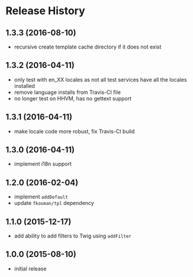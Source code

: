 # Release History

## 1.3.3 (2016-08-10)
- recursive create template cache directory if it does not exist

## 1.3.2 (2016-04-11)
- only test with en_XX locales as not all test services
  have all the locales installed
- remove language installs from Travis-CI file
- no longer test on HHVM, has no gettext support

## 1.3.1 (2016-04-11)
- make locale code more robust, fix Travis-CI build

## 1.3.0 (2016-04-11)
- implement i18n support

## 1.2.0 (2016-02-04)
- implement `addDefault`
- update `fkooman/tpl` dependency

## 1.1.0 (2015-12-17)
- add ability to add filters to Twig using `addFilter`

## 1.0.0 (2015-08-10)
- initial release
